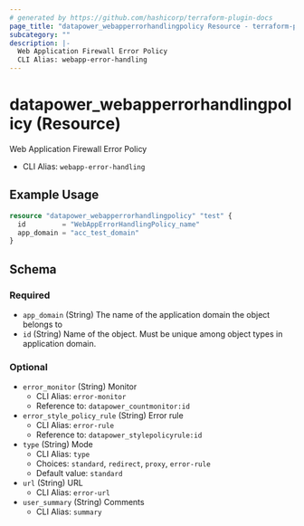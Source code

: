 ```yaml
---
# generated by https://github.com/hashicorp/terraform-plugin-docs
page_title: "datapower_webapperrorhandlingpolicy Resource - terraform-provider-datapower"
subcategory: ""
description: |-
  Web Application Firewall Error Policy
  CLI Alias: webapp-error-handling
---
```


# datapower_webapperrorhandlingpolicy (Resource)

Web Application Firewall Error Policy
  - CLI Alias: `webapp-error-handling`

## Example Usage

```terraform
resource "datapower_webapperrorhandlingpolicy" "test" {
  id         = "WebAppErrorHandlingPolicy_name"
  app_domain = "acc_test_domain"
}
```

<!-- schema generated by tfplugindocs -->
## Schema

### Required

- `app_domain` (String) The name of the application domain the object belongs to
- `id` (String) Name of the object. Must be unique among object types in application domain.

### Optional

- `error_monitor` (String) Monitor
  - CLI Alias: `error-monitor`
  - Reference to: `datapower_countmonitor:id`
- `error_style_policy_rule` (String) Error rule
  - CLI Alias: `error-rule`
  - Reference to: `datapower_stylepolicyrule:id`
- `type` (String) Mode
  - CLI Alias: `type`
  - Choices: `standard`, `redirect`, `proxy`, `error-rule`
  - Default value: `standard`
- `url` (String) URL
  - CLI Alias: `error-url`
- `user_summary` (String) Comments
  - CLI Alias: `summary`
